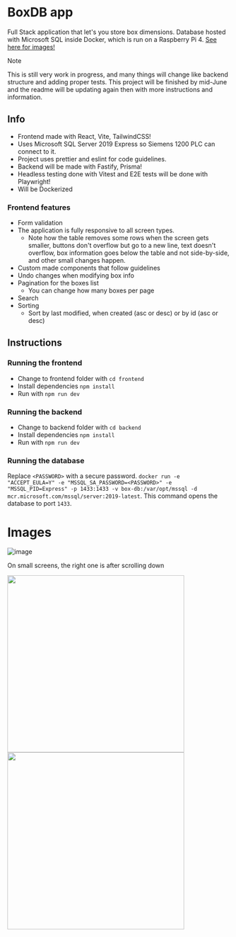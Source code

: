 # BoxDB app

Full Stack application that let's you store box dimensions. Database hosted with Microsoft SQL inside Docker, which is run on a Raspberry Pi 4. [See here for images!](#images)

> [!NOTE]
This is still very work in progress, and many things will change like backend structure and adding proper tests. This project will be finished by mid-June and the readme will be updating again then with more instructions and information.


## Info
- Frontend made with React, Vite, TailwindCSS!
- Uses Microsoft SQL Server 2019 Express so Siemens 1200 PLC can connect to it.
- Project uses prettier and eslint for code guidelines.
- Backend will be made with Fastify, Prisma!
- Headless testing done with Vitest and E2E tests will be done with Playwright!
- Will be Dockerized

### Frontend features
- Form validation 
- The application is fully responsive to all screen types.
  - Note how the table removes some rows when the screen gets smaller, buttons don't overflow but go to a new line, text doesn't overflow, box information goes below the table and not side-by-side, and other small changes happen.
- Custom made components that follow guidelines
- Undo changes when modifying box info
- Pagination for the boxes list
  - You can change how many boxes per page
- Search
- Sorting
  - Sort by last modified, when created (asc or desc) or by id (asc or desc)


## Instructions

### Running the frontend

- Change to frontend folder with `cd frontend`
- Install dependencies `npm install`
- Run with `npm run dev`

### Running the backend

- Change to backend folder with `cd backend`
- Install dependencies `npm install`
- Run with `npm run dev`

### Running the database
 Replace `<PASSWORD>` with a secure password. `docker run -e "ACCEPT_EULA=Y" -e "MSSQL_SA_PASSWORD=<PASSWORD>" -e "MSSQL_PID=Express" -p 1433:1433 -v box-db:/var/opt/mssql -d mcr.microsoft.com/mssql/server:2019-latest`. This command opens the database to port `1433`.

# Images

![image](https://github.com/kristianka/boxdb-app/assets/49764796/c0e14723-8d8f-4657-9b0e-e7e19a3413df)

On small screens, the right one is after scrolling down

<p float="left">
  <img src="https://github.com/kristianka/boxdb-app/assets/49764796/6aa6e802-1d04-4182-b1f3-a73c23a59b47" width="400" />
  <img src="https://github.com/kristianka/boxdb-app/assets/49764796/0747a8d8-3466-47b2-875f-063ddbff93b7" width="400" /> 
</p>

